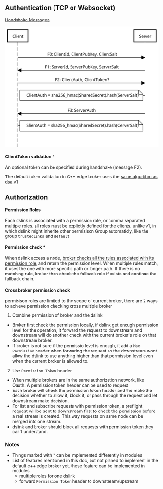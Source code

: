 ## Authentication (TCP or Websocket)

[Handshake Messages](../handshake/handshake-message.md)

<!--
https://sequencediagram.org
Client->Server: F0: ClientId, ClientPubKey, ClientSalt
Server->Client: F1: ServerId, ServerPubKey, ServerSalt
Client->Server: F2: ClientAuth, ClientToken?
note left of Server: ClientAuth = sha256_hmac(SharedSecret).hash(ServerSalt)
Server->Client: F3: ServerAuth
note right of Client: SlientAuth = sha256_hmac(SharedSecret).hash(CerverSalt)
-->

![handshake](../assets/handshake.svg)


#### ClientToken validation *

An optional token can be specified during handshake (message F2).

The default token validation in C++ edge broker uses the [same algorithm as dsa v1](../broker/edge-broker/tokens.md)


## Authorization

#### Permission Roles

Each dslink is associated with a permission role, or comma separated multiple roles. all roles must be explictly defined for the clients.
unlike v1, in which dslink might inherite other permisison Group automaticly, like the group `trustedLinks` and `default`

#### Permission check * 

When dslink access a node, [broker checks all the rules associated with its permission role](../broker/edge-broker/permissions.md), and return the permission level. When multiple rules match, it uses the one with more specific path or longer path.
If there is no matching rule, broker then check the fallback role if exists and continue the fallback chain.

#### Cross broker permission check

permisison roles are limited to the scope of current broker, there are 2 ways to achieve permission checking cross multiple broker

1. Combine permission of broker and the dslink
  * Broker first check the permission locally, if dslink get enough permission level for the operation, it forward the request to downstream and downstream will do another check with the current broker's role on that downstream broker.
  * If broker is not sure if the permissio level is enough, it add a `Max Permission` header when forwaring the request so the downstream wont allow the dslink to use anything higher than that permission level even when the current broker is allowed to.  
2. Use `Permission Token` header
  * When multiple brokers are in the same authorization network, like Oauth. A permission token header can be used to request
  * Each broker will check the permission token header and the make the decision whether to allow it, block it, or pass through the request and let downstream make decision.
  * For list and subscribe requests with permission token, a preflight request will be sent to downstream first to check the permission before a real stream is created. This way requests on same node can be merged into one stream.
  * dslink and broker should block all requests with permission token they can't understand.
 

### Notes
* Things marked with * can be implemented differently in modules
* List of features mentioned in this doc, but not planed to implement in the default c++ edge broker yet. these feature can be implemented in modules
  * multiple roles for one dslink
  * forward `Permission Token` header to downstream/upstream
